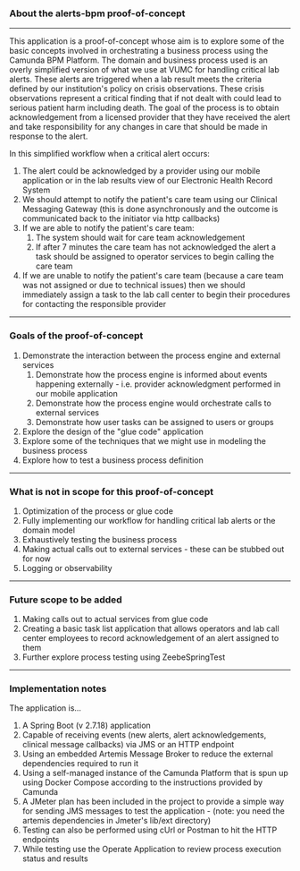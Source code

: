 ### About the alerts-bpm proof-of-concept
---

This application is a proof-of-concept whose aim is to explore some of the basic concepts
involved in orchestrating a business process using the Camunda BPM Platform. The domain and 
business process used is an overly simplified version of what we use at VUMC for
handling critical lab alerts. These alerts are triggered when a lab result 
meets the criteria defined by our institution's policy on crisis observations. These crisis 
observations represent a critical finding that if not dealt with could lead to serious patient 
harm including death. The goal of the process is to obtain acknowledgement from a licensed 
provider that they have received the alert and take responsibility for any changes in care 
that should be made in response to the alert.

In this simplified workflow when a critical alert occurs:
1. The alert could be acknowledged by a provider using our mobile application or in the lab results
view of our Electronic Health Record System
1. We should attempt to notify the patient's care team using our Clinical Messaging Gateway 
(this is done asynchronously and the outcome is communicated back to the initiator via http callbacks) 
1. If we are able to notify the patient's care team: 
   1. The system should wait for care team acknowledgement
   1. If after 7 minutes the care team has not acknowledged the alert a task should be assigned to
   operator services to begin calling the care team
1. If we are unable to notify the patient's care team 
(because a care team was not assigned or due to technical issues) then we should immediately assign
a task to the lab call center to begin their procedures for contacting the responsible provider

---
### Goals of the proof-of-concept

1. Demonstrate the interaction between the process engine and external services 
   1. Demonstrate how the process engine is informed about events happening externally - 
   i.e. provider acknowledgment performed in our mobile application
   1. Demonstrate how the process engine would orchestrate calls to external services
   1. Demonstrate how user tasks can be assigned to users or groups
1. Explore the design of the "glue code" application
1. Explore some of the techniques that we might use in modeling the business process 
1. Explore how to test a business process definition 

---
### What is not in scope for this proof-of-concept

1. Optimization of the process or glue code
1. Fully implementing our workflow for handling critical lab alerts or the domain model
1. Exhaustively testing the business process
1. Making actual calls out to external services - these can be stubbed out for now
1. Logging or observability 

--- 
### Future scope to be added

1. Making calls out to actual services from glue code
1. Creating a basic task list application that allows operators and lab call center employees to
record acknowledgement of an alert assigned to them
1. Further explore process testing using ZeebeSpringTest

---
### Implementation notes

The application is...

1. A Spring Boot (v 2.7.18) application
1. Capable of receiving events (new alerts, alert acknowledgements, clinical message callbacks) 
via JMS or an HTTP endpoint
1. Using an embedded Artemis Message Broker to reduce the external dependencies required to run it
1. Using a self-managed instance of the Camunda Platform that is spun up using 
Docker Compose according to the instructions provided by Camunda
1. A JMeter plan has been included in the project to provide a simple way for sending JMS messages 
to test the application - (note: you need the artemis dependencies in Jmeter's lib/ext directory)
1. Testing can also be performed using cUrl or Postman to hit the HTTP endpoints
1. While testing use the Operate Application to review process execution status and results
